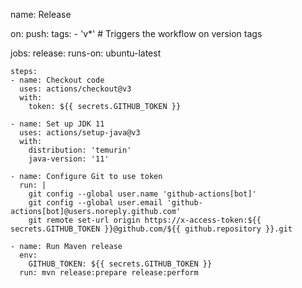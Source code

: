 name: Release

on:
  push:
    tags:
      - 'v*'  # Triggers the workflow on version tags

jobs:
  release:
    runs-on: ubuntu-latest

    steps:
    - name: Checkout code
      uses: actions/checkout@v3
      with:
        token: ${{ secrets.GITHUB_TOKEN }}

    - name: Set up JDK 11
      uses: actions/setup-java@v3
      with:
        distribution: 'temurin'
        java-version: '11'

    - name: Configure Git to use token
      run: |
        git config --global user.name 'github-actions[bot]'
        git config --global user.email 'github-actions[bot]@users.noreply.github.com'
        git remote set-url origin https://x-access-token:${{ secrets.GITHUB_TOKEN }}@github.com/${{ github.repository }}.git

    - name: Run Maven release
      env:
        GITHUB_TOKEN: ${{ secrets.GITHUB_TOKEN }}
      run: mvn release:prepare release:perform
